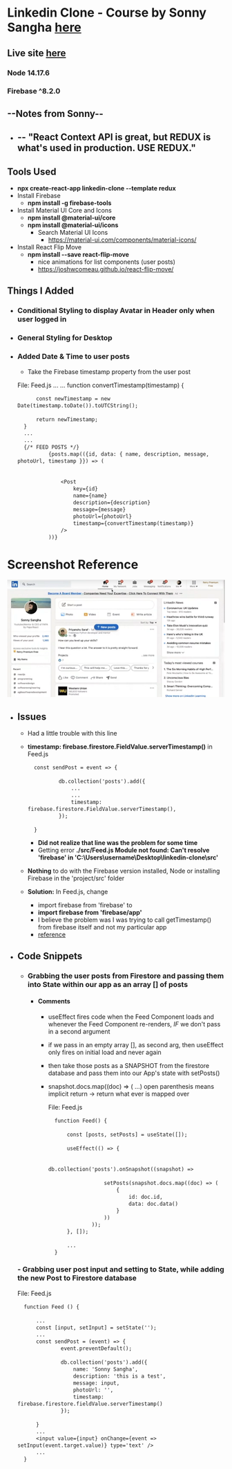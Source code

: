 # Linkedin Clone - Course by Sonny Sangha [here](https://www.youtube.com/watch?v=tbvguOj8C-o)
## Live site [here](https://linkedin-clone-3645e.web.app/)
### Node 14.17.6
### Firebase ^8.2.0

## **--Notes from Sonny--**
  - ## **-- "React Context API is great, but REDUX is what's used in production. USE REDUX."**


## Tools Used
- **npx create-react-app linkedin-clone --template redux**
- Install Firebase
    - **npm install -g firebase-tools**
- Install Material UI Core and Icons
    - **npm install @material-ui/core**
    - **npm install @material-ui/icons**
        - Search Material UI Icons
            - https://material-ui.com/components/material-icons/
- Install React Flip Move
    - **npm install --save react-flip-move**
        - nice animations for list components (user posts)
        - https://joshwcomeau.github.io/react-flip-move/

## Things I Added
- ### Conditional Styling to display Avatar in Header only when user logged in
- ### General Styling for Desktop
- ### Added Date & Time to user posts
    - Take the Firebase timestamp property from the user post

    File: Feed.js
        ...
        ...
        function convertTimestamp(timestamp) {

            const newTimestamp = new Date(timestamp.toDate()).toUTCString();
            
            return newTimestamp;
        }
        ...
        ...
        {/* FEED POSTS */}
                {posts.map(({id, data: { name, description, message, photoUrl, timestamp }}) => (
                    

                    <Post  
                        key={id}
                        name={name}
                        description={description}
                        message={message}
                        photoUrl={photoUrl}
                        timestamp={convertTimestamp(timestamp)}
                    />
                ))}

# Screenshot Reference
![linked-in-clone-screenshot](https://github.com/kawgh1/linkedin-clone/blob/main/linkedin-clone-screenshot1.png)

- ## Issues
    - Had a little trouble with this line
    - **timestamp: firebase.firestore.FieldValue.serverTimestamp()** in Feed.js
  
            const sendPost = event => {
                    
                    db.collection('posts').add({
                        ...
                        ...
                        timestamp: firebase.firestore.FieldValue.serverTimestamp(),
                    });

            }

        - **Did not realize that line was the problem for some time**
        - Getting error
            **./src/Feed.js
            Module not found: Can't resolve 'firebase' in 'C:\Users\username\Desktop\linkedin-clone\src'**
    - **Nothing** to do with the Firebase version installed, Node or installing Firebase in the 'project/src' folder
    - **Solution:** In Feed.js, change
        - import firebase from 'firebase' to
        - **import firebase from 'firebase/app'**
        - I believe the problem was I was trying to call getTimestamp() from firebase itself and not my particular app
        - [reference](https://stackoverflow.com/questions/65658510/export-firestore-imported-as-firebase-was-not-found-in-firebase-after-up)
    

- ## Code Snippets
    - ### **Grabbing the user posts from Firestore and passing them into State within our app as an array [] of posts**
        - #### Comments
            - useEffect fires code when the Feed Component loads and whenever the Feed Component re-renders, *IF* we don't pass in a second argument
            - if we pass in an empty array [], as second arg, then useEffect only fires on initial load and never again
            - then take those posts as a SNAPSHOT from the firestore database and pass them into our App's state with setPosts()
            - snapshot.docs.map((doc) => ( ...) open parenthesis means implicit return -> return what ever is mapped over


                File: Feed.js

                    function Feed() {

                        const [posts, setPosts] = useState([]);

                        useEffect(() => {
                            
                                db.collection('posts').onSnapshot((snapshot) => 
                                                
                                    setPosts(snapshot.docs.map((doc) => (       
                                        {
                                            id: doc.id,
                                            data: doc.data()
                                        }
                                    ))
                                ));
                        }, []); 

                        ...
                    }
    
    ### - Grabbing user post input and setting to State, while adding the new Post to Firestore database

    File: Feed.js

        function Feed () {

            ...
            const [input, setInput] = setState('');
            ...
            const sendPost = (event) => {
                    event.preventDefault();

                    db.collection('posts').add({
                        name: 'Sonny Sangha',
                        description: 'this is a test',
                        message: input,
                        photoUrl: '',
                        timestamp: firebase.firestore.fieldValue.serverTimestamp()
                    });

            }
            ... 
            <input value={input} onChange={event => setInput(event.target.value)} type='text' />
            ...
        }